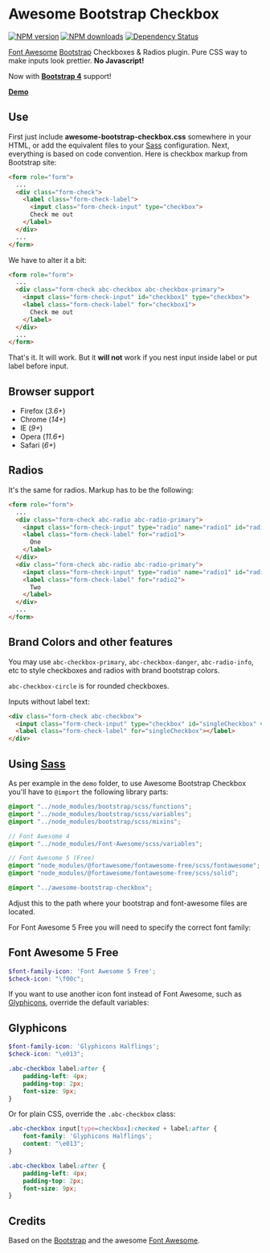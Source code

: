 Awesome Bootstrap Checkbox
==========================
[![NPM version](https://img.shields.io/npm/v/awesome-bootstrap-checkbox.svg?style=flat)](https://www.npmjs.com/package/awesome-bootstrap-checkbox)
[![NPM downloads](https://img.shields.io/npm/dm/awesome-bootstrap-checkbox.svg?style=flat)](https://www.npmjs.com/package/awesome-bootstrap-checkbox)
[![Dependency Status](https://img.shields.io/david/dev/flatlogic/awesome-bootstrap-checkbox.svg?branch=master&style=flat)](https://www.npmjs.com/package/awesome-bootstrap-checkbox)

[Font Awesome][] [Bootstrap][] Checkboxes & Radios plugin. Pure CSS way to make inputs look prettier. **No Javascript!**

Now with **[Bootstrap 4][]** support!

**[Demo][]**

Use
------------

First just include **awesome-bootstrap-checkbox.css** somewhere in your HTML, or add the equivalent files to your [Sass](#using-sass) configuration.
Next, everything is based on code convention. Here is checkbox markup from Bootstrap site:

````html
<form role="form">
  ...
  <div class="form-check">
    <label class="form-check-label">
      <input class="form-check-input" type="checkbox">
      Check me out
    </label>
  </div>
  ...
</form>
````

We have to alter it a bit:
````html
<form role="form">
  ...
  <div class="form-check abc-checkbox abc-checkbox-primary">
    <input class="form-check-input" id="checkbox1" type="checkbox">
    <label class="form-check-label" for="checkbox1">
      Check me out
    </label>
  </div>
  ...
</form>
````
That's it. It will work. But it **will not** work if you nest input inside label or put label before input.

Browser support
-----------
- Firefox (_3.6+_)
- Chrome  (_14+_)
- IE      (_9+_)
- Opera   (_11.6+_)
- Safari  (_6+_)

Radios
------------

It's the same for radios. Markup has to be the following:
````html
<form role="form">
  ...
  <div class="form-check abc-radio abc-radio-primary">
    <input class="form-check-input" type="radio" name="radio1" id="radio1" value="option1" checked>
    <label class="form-check-label" for="radio1">
      One
    </label>
  </div>
  <div class="form-check abc-radio abc-radio-primary">
    <input class="form-check-input" type="radio" name="radio1" id="radio2" value="option2">
    <label class="form-check-label" for="radio2">
      Two
    </label>
  </div>
  ...
</form>
````

Brand Colors and other features
------------

You may use `abc-checkbox-primary`, `abc-checkbox-danger`, `abc-radio-info`, etc to style checkboxes and radios with brand bootstrap colors.

`abc-checkbox-circle` is for rounded checkboxes.

Inputs without label text:

````html
<div class="form-check abc-checkbox">
  <input class="form-check-input" type="checkbox" id="singleCheckbox" value="option1" aria-label="Single checkbox One">
  <label class="form-check-label" for="singleCheckbox"></label>
</div>
````

Using [Sass][]
----------

As per example in the `demo` folder, to use Awesome Bootstrap Checkbox you'll have to `@import` the following library parts:

````scss
@import "../node_modules/bootstrap/scss/functions";
@import "../node_modules/bootstrap/scss/variables";
@import "../node_modules/bootstrap/scss/mixins";

// Font Awesome 4
@import "../node_modules/Font-Awesome/scss/variables";

// Font Awesome 5 (Free)
@import "node_modules/@fortawesome/fontawesome-free/scss/fontawesome";
@import "node_modules/@fortawesome/fontawesome-free/scss/solid";

@import "../awesome-bootstrap-checkbox";
````

Adjust this to the path where your bootstrap and font-awesome files are located.

For Font Awesome 5 Free you will need to specify the correct font family:

Font Awesome 5 Free
------------
````scss
$font-family-icon: 'Font Awesome 5 Free';
$check-icon: "\f00c";
````
If you want to use another icon font instead of Font Awesome, such as [Glyphicons][], override the default variables:

Glyphicons
------------
````scss
$font-family-icon: 'Glyphicons Halflings';
$check-icon: "\e013";

.abc-checkbox label:after {
    padding-left: 4px;
    padding-top: 2px;
    font-size: 9px;
}
````

Or for plain CSS, override the `.abc-checkbox` class:
````css
.abc-checkbox input[type=checkbox]:checked + label:after {
    font-family: 'Glyphicons Halflings';
    content: "\e013";
}

.abc-checkbox label:after {
    padding-left: 4px;
    padding-top: 2px;
    font-size: 9px;
}
````

Credits
------------

Based on the [Bootstrap][] and the awesome [Font Awesome][].


[Demo]: https://flatlogic.github.io/awesome-bootstrap-checkbox/demo/1.0.0/
[Bootstrap]: https://getbootstrap.com/docs/3.4/
[Bootstrap 4]: https://getbootstrap.com/
[Font Awesome]: https://github.com/FortAwesome/Font-Awesome
[Glyphicons]: https://getbootstrap.com/components/#glyphicons
[Sass]: https://sass-lang.com/
[Less]: http://lesscss.org/
